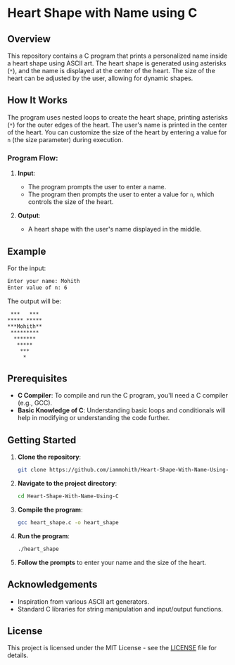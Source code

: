 # Heart Shape with Name using C

## Overview

This repository contains a C program that prints a personalized name inside a heart shape using ASCII art. The heart shape is generated using asterisks (`*`), and the name is displayed at the center of the heart. The size of the heart can be adjusted by the user, allowing for dynamic shapes.

## How It Works

The program uses nested loops to create the heart shape, printing asterisks (`*`) for the outer edges of the heart. The user's name is printed in the center of the heart. You can customize the size of the heart by entering a value for `n` (the size parameter) during execution.

### Program Flow:
1. **Input**: 
   - The program prompts the user to enter a name.
   - The program then prompts the user to enter a value for `n`, which controls the size of the heart.

2. **Output**:
   - A heart shape with the user's name displayed in the middle.

## Example

For the input:
```bash
Enter your name: Mohith
Enter value of n: 6
```

The output will be:
```
 ***   ***
***** *****
***Mohith**
 *********
  *******
   *****
    ***
     *
```

## Prerequisites

- **C Compiler**: To compile and run the C program, you'll need a C compiler (e.g., GCC).
- **Basic Knowledge of C**: Understanding basic loops and conditionals will help in modifying or understanding the code further.

## Getting Started

1. **Clone the repository**:
   ```bash
   git clone https://github.com/iammohith/Heart-Shape-With-Name-Using-C.git
   ```

2. **Navigate to the project directory**:
   ```bash
   cd Heart-Shape-With-Name-Using-C
   ```

3. **Compile the program**:
   ```bash
   gcc heart_shape.c -o heart_shape
   ```

4. **Run the program**:
   ```bash
   ./heart_shape
   ```

5. **Follow the prompts** to enter your name and the size of the heart.

## Acknowledgements

- Inspiration from various ASCII art generators.
- Standard C libraries for string manipulation and input/output functions.

## License

This project is licensed under the MIT License - see the [LICENSE](LICENSE) file for details.

